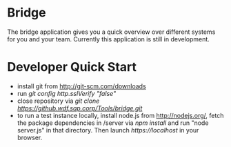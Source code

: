 Bridge
======

The bridge application gives you a quick overview over different systems for you and your team. Currently this application is still in development.

Developer Quick Start
=====================

* install git from http://git-scm.com/downloads
* run *git config http.sslVerify "false"*
* close repository via *git clone https://github.wdf.sap.corp/Tools/bridge.git*
* to run a test instance locally, install node.js from http://nodejs.org/, fetch the package dependencies in /server via *npm install* and run "node server.js" in that directory. Then launch *https://localhost* in your browser.

